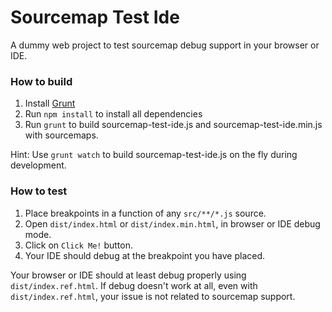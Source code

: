 # Sourcemap Test Ide
A dummy web project to test sourcemap debug support in your browser or IDE.

### How to build
1. Install [Grunt](http://gruntjs.com/getting-started)
2. Run `npm install` to install all dependencies
3. Run `grunt` to build sourcemap-test-ide.js and sourcemap-test-ide.min.js with sourcemaps.

Hint: Use `grunt watch` to build sourcemap-test-ide.js on the fly during development.

### How to test
1. Place breakpoints in a function of any `src/**/*.js` source.
2. Open `dist/index.html` or `dist/index.min.html`, in browser or IDE debug mode.
3. Click on `Click Me!` button.
4. Your IDE should debug at the breakpoint you have placed.

Your browser or IDE should at least debug properly using `dist/index.ref.html`. If debug doesn't work at all, even with `dist/index.ref.html`, your issue is not related to sourcemap support.
